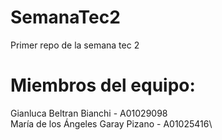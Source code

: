 # SemanaTec2

Primer repo de la semana tec 2

# Miembros del equipo:

Gianluca Beltran Bianchi - A01029098\
María de los Ángeles Garay Pizano - A01025416\
